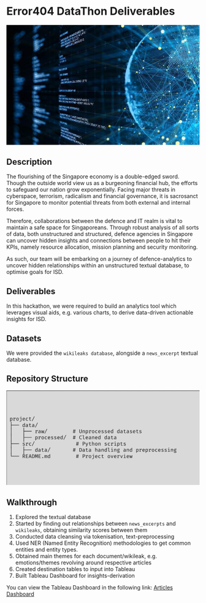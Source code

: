 # Error404 DataThon Deliverables 

![title_img](./images/title_img.png)

## Description
The flourishing of the Singapore economy is a double-edged sword. Though the outside world view us as a burgeoning financial hub, the efforts to safeguard our nation grow exponentially. Facing major threats in cyberspace, terrorism, radicalism and financial governance, it is sacrosanct for Singapore to monitor potential threats from both external and internal forces. 

Therefore, collaborations between the defence and IT realm is vital to maintain a safe space for Singaporeans. Through robust analysis of all sorts of data, both unstructured and structured, defence agencies in Singapore can uncover hidden insights and connections between people to hit their KPIs, namely resource allocation, mission planning and security monitoring. 

As such, our team will be embarking on a journey of defence-analytics to uncover hidden relationships within an unstructured textual database, to optimise goals for ISD. 

## Deliverables
In this hackathon, we were required to build an analytics tool which leverages visual aids, e.g. various charts, to derive data-driven actionable insights for ISD. 
## Datasets
We were provided the `wikileaks database`, alongside a `news_excerpt` textual database. 

## Repository Structure
![img](./images/directories.png)

## Walkthrough 
1) Explored the textual database  
2) Started by finding out relationships between `news_excerpts` and `wikileaks`, obtaining similarity scores between them 
3) Conducted data cleansing via tokenisation, text-preprocessing 
4) Used NER (Named Entity Recognition) methodologies to get common entities and entity types. 
5) Obtained main themes for each document/wikileak, e.g. emotions/themes revolving around respective articles 
6) Created destination tables to input into Tableau 
7) Built Tableau Dashboard for insights-derivation 

You can view the Tableau Dashboard in the following link: 
[Articles Dashboard](https://public.tableau.com/app/profile/wei.lun.cheng/viz/DataThon_17383164387390/Story1)